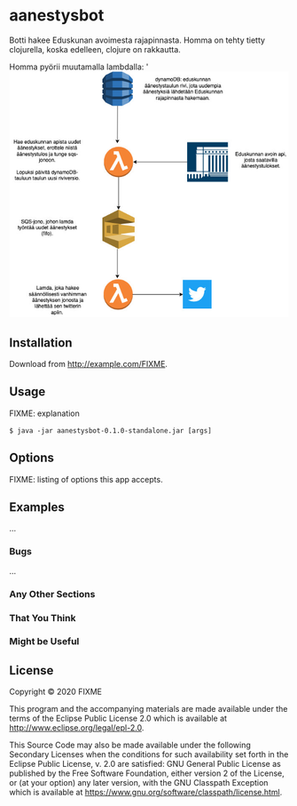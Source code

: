 # aanestysbot

Botti hakee Eduskunan avoimesta rajapinnasta. Homma on tehty tietty clojurella, koska edelleen, clojure on rakkautta. 

Homma pyörii muutamalla lambdalla:
'
![image info](./doc/aanestysbot.jpg)

## Installation

Download from http://example.com/FIXME.

## Usage

FIXME: explanation

    $ java -jar aanestysbot-0.1.0-standalone.jar [args]

## Options

FIXME: listing of options this app accepts.

## Examples

...

### Bugs

...

### Any Other Sections
### That You Think
### Might be Useful

## License

Copyright © 2020 FIXME

This program and the accompanying materials are made available under the
terms of the Eclipse Public License 2.0 which is available at
http://www.eclipse.org/legal/epl-2.0.

This Source Code may also be made available under the following Secondary
Licenses when the conditions for such availability set forth in the Eclipse
Public License, v. 2.0 are satisfied: GNU General Public License as published by
the Free Software Foundation, either version 2 of the License, or (at your
option) any later version, with the GNU Classpath Exception which is available
at https://www.gnu.org/software/classpath/license.html.
